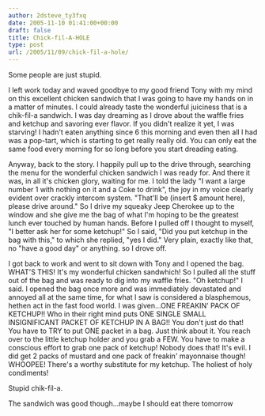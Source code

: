 ```yaml
---
author: 2dsteve_ty3fxq
date: 2005-11-10 01:41:00+00:00
draft: false
title: Chick-fil-A-HOLE
type: post
url: /2005/11/09/chick-fil-a-hole/
---
```


Some people are just stupid.

I left work today and waved goodbye to my good friend Tony with my mind on this excellent chicken sandwich that I was going to have my hands on in a matter of minutes. I could already taste the wonderful juiciness that is a chik-fil-a sandwich. I was day dreaming as I drove about the waffle fries and ketchup and savoring ever flavor. If you didn't realize it yet, I was starving! I hadn't eaten anything since 6 this morning and even then all I had was a pop-tart, which is starting to get really really old. You can only eat the same food every morning for so long before you start dreading eating.

Anyway, back to the story. I happily pull up to the drive through, searching the menu for the wonderful chicken sandwich I was ready for. And there it was, in all it's chicken glory, waiting for me. I told the lady "I want a large number 1 with nothing on it and a Coke to drink", the joy in my voice clearly evident over crackly intercom system. "That'll be (insert $ amount here), please drive around." So I drive my squeaky Jeep Cherokee up to the window and she give me the bag of what I'm hoping to be the greatest lunch ever touched by human hands. Before I pulled off I thought to myself, "I better ask her for some ketchup!" So I said, "Did you put ketchup in the bag with this," to which she replied, "yes I did." Very plain, exactly like that, no "have a good day" or anything. so I drove off.

I got back to work and went to sit down with Tony and I opened the bag. WHAT'S THIS! It's my wonderful chicken sandwhich! So I pulled all the stuff out of the bag and was ready to dig into my waffle fries. "Oh ketchup!" I said. I opened the bag once more and was immediately devastated and annoyed all at the same time, for what I saw is considered a blasphemous, hethen act in the fast food world. I was given...ONE FREAKIN' PACK OF KETCHUP!! Who in their right mind puts ONE SINGLE SMALL INSIGNIFICANT PACKET OF KETCHUP IN A BAG!! You don't just do that! You have to TRY to put ONE packet in a bag. Just think about it. You reach over to the little ketchup holder and you grab a FEW. You have to make a conscious effort to grab one pack of ketchup! Nobody does that! It's evil. I did get 2 packs of mustard and one pack of freakin' mayonnaise though! WHOOPEE! There's a worthy substitute for my ketchup. The holiest of holy condiments!

Stupid chik-fil-a.

The sandwich was good though...maybe I should eat there tomorrow
